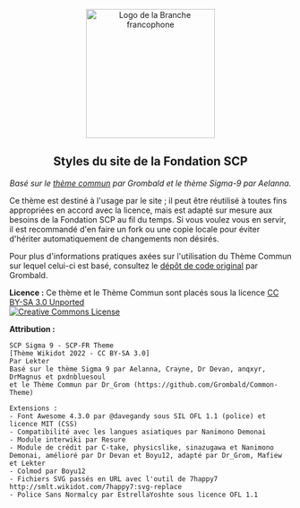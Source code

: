 <p align="center">
   <img src="https://raw.githubusercontent.com/FondationSCP/theme/main/docs/svg/int/scp-logo-fr.min.svg" alt="Logo de la Branche francophone" height="230px">
</p>

<h2 align="center">Styles du site de la Fondation SCP</h2>

<p align="center">
    <em>Basé sur le <a href="https://github.com/Grombald/Common-Theme/">thème commun</a> par Grombald et le thème Sigma-9 par Aelanna.</em>
</p>

Ce thème est destiné à l'usage par le site ; il peut être réutilisé à toutes fins appropriées en accord avec la licence, mais est adapté sur mesure aux besoins de la Fondation SCP au fil du temps. Si vous voulez vous en servir, il est recommandé d'en faire un fork ou une copie locale pour éviter d'hériter automatiquement de changements non désirés.

Pour plus d'informations pratiques axées sur l'utilisation du Thème Commun sur lequel celui-ci est basé, consultez le [dépôt de code original](https://github.com/Grombald/Common-Theme/wiki) par Grombald.

**Licence :** Ce thème et le Thème Commun sont placés sous la licence [CC BY-SA 3.0 Unported](https://github.com/FondationSCP/theme-du-site/blob/main/LICENSE.md)
<br>
<a rel="license" href="http://creativecommons.org/licenses/by-sa/3.0/"><img alt="Creative Commons License" style="border-width:0" src="https://i.creativecommons.org/l/by-sa/3.0/88x31.png" /></a>

**Attribution :**
```
SCP Sigma 9 - SCP-FR Theme
[Thème Wikidot 2022 - CC BY-SA 3.0]
Par Lekter
Basé sur le thème Sigma 9 par Aelanna, Crayne, Dr Devan, anqxyr, DrMagnus et pxdnbluesoul
et le Thème Commun par Dr_Grom (https://github.com/Grombald/Common-Theme)

Extensions :
- Font Awesome 4.3.0 par @davegandy sous SIL OFL 1.1 (police) et licence MIT (CSS)
- Compatibilité avec les langues asiatiques par Nanimono Demonai
- Module interwiki par Resure
- Module de crédit par C-take, physicslike, sinazugawa et Nanimono Demonai, amélioré par Dr Devan et Boyu12, adapté par Dr_Grom, Mafiew et Lekter
- Colmod par Boyu12
- Fichiers SVG passés en URL avec l'outil de 7happy7 http://smlt.wikidot.com/7happy7:svg-replace
- Police Sans Normalcy par EstrellaYoshte sous licence OFL 1.1
```
